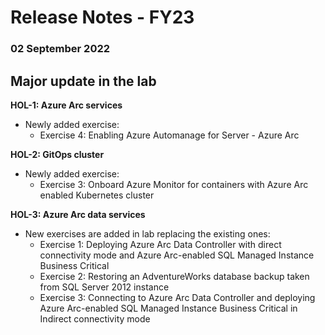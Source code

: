 # Release Notes - FY23

### 02 September 2022

## Major update in the lab

**HOL-1: Azure Arc services** 

- Newly added exercise: 
  - Exercise 4: Enabling Azure Automanage for Server - Azure Arc 

 **HOL-2: GitOps cluster** 

- Newly added exercise: 
  - Exercise 3: Onboard Azure Monitor for containers with Azure Arc enabled Kubernetes cluster 

 **HOL-3: Azure Arc data services** 

- New exercises are added in lab replacing the existing ones:  
  - Exercise 1: Deploying Azure Arc Data Controller with direct connectivity mode and Azure Arc-enabled SQL Managed Instance Business Critical 
  - Exercise 2: Restoring an AdventureWorks database backup taken from SQL Server 2012 instance 
  - Exercise 3: Connecting to Azure Arc Data Controller and deploying Azure Arc-enabled SQL Managed Instance Business Critical in Indirect connectivity mode
